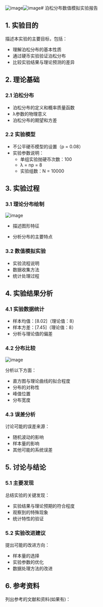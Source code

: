 ![image](https://github.com/user-attachments/assets/bd5a3acd-3832-4042-901b-faea3dad47bd)![image](https://github.com/user-attachments/assets/f08369c2-5c86-4e8a-aa9a-5510f84c8230)# 泊松分布数值模拟实验报告

## 1. 实验目的
描述本实验的主要目标，包括：
- 理解泊松分布的基本性质
- 通过硬币实验验证泊松分布
- 比较实验结果与理论预测的差异

## 2. 理论基础

### 2.1 泊松分布
- 泊松分布的定义和概率质量函数
- λ参数的物理意义
- 泊松分布的期望和方差

### 2.2 实验模型
- 不公平硬币模型的设置（p = 0.08）
- 实验参数说明：
  - 单组实验抛硬币次数：100
  - λ = np = 8
  - 实验组数：N = 10000

## 3. 实验过程

### 3.1 理论分布绘制
![image](https://github.com/user-attachments/assets/cf40012c-838b-412a-b313-506a94378f80)

- 描述图形特征
  
- 分析分布的主要特点

### 3.2 数值模拟实验
- 实验流程说明
- 数据收集方法
- 统计处理过程

## 4. 实验结果分析

### 4.1 实验数据统计
- 样本均值：[8.02]（理论值：8）
- 样本方差：[7.45]（理论值：8）
- 分析与理论值的偏差

### 4.2 分布比较
![image](https://github.com/user-attachments/assets/39da5133-6c19-4880-a294-e831b55a66fb)

分析以下方面：
- 直方图与理论曲线的拟合程度
- 分布的对称性
- 峰值位置
- 分布宽度

### 4.3 误差分析
讨论可能的误差来源：
- 随机波动的影响
- 样本量的影响
- 其他可能的系统误差

## 5. 讨论与结论

### 5.1 主要发现
总结实验的关键发现：
- 实验结果与理论预期的符合程度
- 观察到的特殊现象
- 统计特性的验证

### 5.2 实验改进建议
提出可能的改进方向：
- 样本量的选择
- 实验参数的优化
- 数据处理方法的改进

## 6. 参考资料
列出参考的文献和资料(如果有)：


